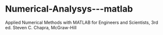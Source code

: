 # Numerical-Analysys---matlab

Applied Numerical Methods with MATLAB for Engineers and Scientists, 3rd ed.
Steven C. Chapra, McGraw-Hill
